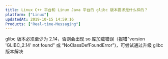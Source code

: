 ```yaml
---
title: Linux C++ 平台和 Linux Java 平台的 glibc 版本要求是什么样的？
platform: ["Linux"]
updatedAt: 2019-10-15 14:59:16
Products: ["Real-time-Messaging"]
---
```

glibc 版本必须至少为 2.14，否则会出现 so 库加载错误（报错"version 'GLIBC_2.14' not found" 或 “NoClassDefFoundError")，可尝试通过升级 glibc 版本解决